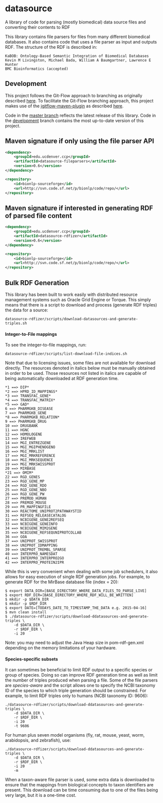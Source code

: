 # datasource
A library of code for parsing (mostly biomedical) data source files and converting their contents to RDF

This library contains file parsers for files from many different biomedical databases. It also contains
code that uses a file parser as input and outputs RDF. The structure of the RDF is described in:
```
KaBOB: Ontology-Based Semantic Integration of Biomedical Databases
Kevin M Livingston, Michael Bada, William A Baumgartner, Lawrence E Hunter
BMC Bioinformatics (accepted)
``` 

## Development
This project follows the Git-Flow approach to branching as originally described [here](http://nvie.com/posts/a-successful-git-branching-model/). 
To facilitate the Git-Flow branching approach, this project makes use of the [jgitflow-maven-plugin](https://bitbucket.org/atlassian/jgit-flow) as described [here](http://george-stathis.com/2013/11/09/painless-maven-project-releases-with-maven-gitflow-plugin/).

Code in the [master branch](https://github.com/UCDenver-ccp/datasource/tree/master) reflects the latest release of this library. Code in the [development](https://github.com/UCDenver-ccp/datasource/tree/development) branch contains the most up-to-date version of this project.


## Maven signature if only using the file parser API
```xml
<dependency>
	<groupId>edu.ucdenver.ccp</groupId>
	<artifactId>datasource-fileparsers</artifactId>
	<version>0.6</version>
</dependency>

<repository>
	<id>bionlp-sourceforge</id>
	<url>http://svn.code.sf.net/p/bionlp/code/repo/</url>
</repository>
```

## Maven signature if interested in generating RDF of parsed file content
```xml
<dependency>
	<groupId>edu.ucdenver.ccp</groupId>
	<artifactId>datasource-rdfizer</artifactId>
	<version>0.6</version>
</dependency>

<repository>
	<id>bionlp-sourceforge</id>
	<url>http://svn.code.sf.net/p/bionlp/code/repo/</url>
</repository>
```

## Bulk RDF Generation

This library has been built to work easily with distributed resource management
systems such as Oracle Grid Engine or Torque. This simply means that there is a
script to download and process (generate RDF triples) the data for a source:
```
datasource-rdfizer/scripts/download-datasources-and-generate-triples.sh
```

#### Integer-to-File mappings

To see the integer-to-file mappings, run:
```
datasource-rdfizer/scripts/list-download-file-indices.sh
```

Note that due to licensing issues, some files are not available for download
directly.  The resources denoted in italics below must be manually obtained in
order to be used.  Those resources not listed in italics are capable of being
automatically downloaded at RDF generation time.

```
*1 ==> DIP*
*2 ==> HPRD_ID_MAPPINGS*
*3 ==> TRANSFAC_GENE*
*4 ==> TRANSFAC_MATRIX*
*5 ==> GAD*
6 ==> PHARMGKB_DISEASE
7 ==> PHARMGKB_GENE
*8 ==> PHARMGKB_RELATION*
9 ==> PHARMGKB_DRUG
10 ==> DRUGBANK
11 ==> HGNC
12 ==> HOMOLOGENE
13 ==> IREFWEB
14 ==> MGI_ENTREZGENE
15 ==> MGI_MGIPHENOGENO
16 ==> MGI_MRKLIST
17 ==> MGI_MRKREFERENCE
18 ==> MGI_MRKSEQUENCE
19 ==> MGI_MRKSWISSPROT
20 ==> MIRBASE
*21 ==> OMIM*
22 ==> RGD_GENES
23 ==> RGD_GENE_MP
24 ==> RGD_GENE_RDO
25 ==> RGD_GENE_NBO
26 ==> RGD_GENE_PW
27 ==> PREMOD_HUMAN
28 ==> PREMOD_MOUSE
29 ==> PR_MAPPINGFILE
30 ==> REACTOME_UNIPROT2PATHWAYSTID
31 ==> REFSEQ_RELEASECATALOG
32 ==> NCBIGENE_GENE2REFSEQ
33 ==> NCBIGENE_GENEINFO
34 ==> NCBIGENE_MIM2GENE
35 ==> NCBIGENE_REFSEQUNIPROTCOLLAB
36 ==> GOA
37 ==> UNIPROT_SWISSPROT
38 ==> UNIPROT_IDMAPPING
39 ==> UNIPROT_TREMBL_SPARSE
40 ==> INTERPRO_NAMESDAT
41 ==> INTERPRO_INTERPRO2GO
42 ==> INTERPRO_PROTEIN2IPR
```

While this is very convenient when dealing with some job schedulers, it also
allows for easy execution of single RDF generation jobs. For example, to
generate RDF for the MirBase database file (index = 20):

```
$ export DATA_DIR=[BASE_DIRECTORY_WHERE_DATA_FILES_TO_PARSE_LIVE]
$ export RDF_DIR=[BASE_DIRECTORY_WHERE_RDF_WILL_BE_WRITTEN]
$ mkdir -p $DATA_DIR
$ mkdir -p $RDF_DIR
$ export DATE=[TODAYS_DATE_TO_TIMESTAMP_THE_DATA e.g. 2015-04-16]
$ mvn clean install
$ ./datasource-rdfizer/scripts/download-ddatasources-and-generate-triples \
    -d $DATA_DIR \
    -r $RDF_DIR \
    -i 20
```

Note: you may need to adjust the Java Heap size in pom-rdf-gen.xml depending on
the memory limitations of your hardware.

#### Species-specific subsets

It can sometimes be beneficial to limit RDF output to a specific species or
group of species.  Doing so can improve RDF generation time as well as limit
the number of triples produced when parsing a file. Some of the file parsers
are *species-aware* and the script allows one to specify the NCBI taxonomy ID
of the species to which triple generation should be constrained.  For example,
to limit RDF triples only to humans (NCBI taxonomy ID: 9606):

```
./datasource-rdfizer/scripts/download-ddatasources-and-generate-triples \
    -d $DATA_DIR \
    -r $RDF_DIR \
    -i 20
    -t 9606
```

For human plus seven model organisms (fly, rat, mouse, yeast, worm,
arabidopsis, and zebrafish), use:

```
./datasource-rdfizer/scripts/download-ddatasources-and-generate-triples \
    -d $DATA_DIR \
    -r $RDF_DIR \
    -i 20
    -m
```

When a taxon-aware file parser is used, some extra data is downloaded to ensure
that the mappings from biological concepts to taxon identifiers are
present. This download can be time consuming due to one of the files being very
large, but it is a one-time cost.